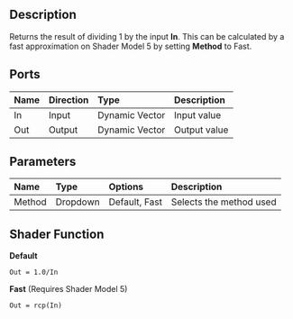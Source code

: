## Description

Returns the result of dividing 1 by the input **In**. This can be calculated by a fast approximation on Shader Model 5 by setting **Method** to Fast.

## Ports

| Name        | Direction           | Type  | Description |
|:------------ |:-------------|:-----|:---|
| In      | Input | Dynamic Vector | Input value |
| Out | Output      |    Dynamic Vector | Output value |

## Parameters

| Name        | Type           | Options  | Description |
|:------------ |:-------------|:-----|:---|
| Method      | Dropdown | Default, Fast | Selects the method used |

## Shader Function

**Default**

`Out = 1.0/In`

**Fast** (Requires Shader Model 5)

`Out = rcp(In)`